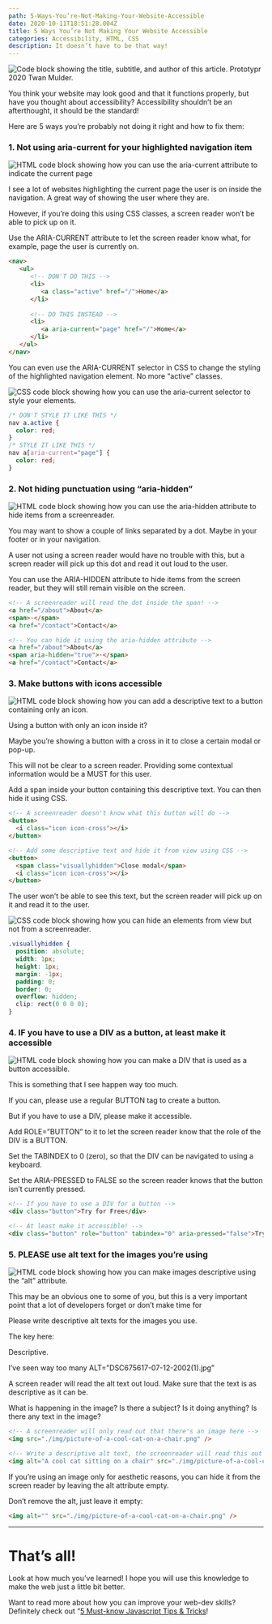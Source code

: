 ```yaml
---
path: 5-Ways-You’re-Not-Making-Your-Website-Accessible
date: 2020-10-11T18:51:28.004Z
title: 5 Ways You’re Not Making Your Website Accessible
categories: Accessibility, HTML, CSS
description: It doesn’t have to be that way!
---
```

![Code block showing the title, subtitle, and author of this article. Prototypr 2020 Twan Mulder.](../../assets/articleheader.png "Code block showing the title, subtitle, and author of this article. Prototypr 2020 Twan Mulder.")

You think your website may look good and that it functions properly, but have you thought about accessibility? Accessibility shouldn’t be an afterthought, it should be the standard!

Here are 5 ways you’re probably not doing it right and how to fix them:

### 1. Not using aria-current for your highlighted navigation item

![HTML code block showing how you can use the aria-current attribute to indicate the current page](../../assets/menu-html.png "HTML code block showing how you can use the aria-current attribute to indicate the current page")

I see a lot of websites highlighting the current page the user is on inside the navigation. A great way of showing the user where they are.

However, if you’re doing this using CSS classes, a screen reader won’t be able to pick up on it.

Use the ARIA-CURRENT attribute to let the screen reader know what, for example, page the user is currently on.

```html
<nav>
   <ul>
      <!-- DON'T DO THIS -->
      <li>
         <a class="active" href="/">Home</a>
      </li>
     
      <!-- DO THIS INSTEAD -->
      <li>
         <a aria-current="page" href="/">Home</a>
      </li>
   </ul>
</nav>
```

You can even use the ARIA-CURRENT selector in CSS to change the styling of the highlighted navigation element. No more “active” classes.

![CSS code block showing how you can use the aria-current selector to style your elements.](../../assets/menu-css.png "CSS code block showing how you can use the aria-current selector to style your elements.")

```css
/* DON'T STYLE IT LIKE THIS */
nav a.active {
  color: red;
}
/* STYLE IT LIKE THIS */
nav a[aria-current="page"] {
  color: red;
}
```

### 2. Not hiding punctuation using “aria-hidden”

![HTML code block showing how you can use the aria-hidden attribute to hide items from a screenreader.](../../assets/ariahidden.png "HTML code block showing how you can use the aria-hidden attribute to hide items from a screenreader.")

You may want to show a couple of links separated by a dot. Maybe in your footer or in your navigation.

A user not using a screen reader would have no trouble with this, but a screen reader will pick up this dot and read it out loud to the user.

You can use the ARIA-HIDDEN attribute to hide items from the screen reader, but they will still remain visible on the screen.

```html
<!-- A screenreader will read the dot inside the span! -->
<a href="/about">About</a>
<span>·</span>
<a href="/contact">Contact</a>

<!-- You can hide it using the aria-hidden attribute -->
<a href="/about">About</a>
<span aria-hidden="true">·</span>
<a href="/contact">Contact</a>
```

### 3. Make buttons with icons accessible

![HTML code block showing how you can add a descriptive text to a button containing only an icon.](../../assets/icon-html.png "HTML code block showing how you can add a descriptive text to a button containing only an icon.")

Using a button with only an icon inside it?

Maybe you’re showing a button with a cross in it to close a certain modal or pop-up.

This will not be clear to a screen reader. Providing some contextual information would be a MUST for this user.

Add a span inside your button containing this descriptive text. You can then hide it using CSS.

```html
<!-- A screenreader doesn't know what this button will do -->
<button>
  <i class="icon icon-cross"></i>
</button>

<!-- Add some descriptive text and hide it from view using CSS -->
<button>
  <span class="visuallyhidden">Close modal</span>
  <i class="icon icon-cross"></i>
</button>
```

The user won’t be able to see this text, but the screen reader will pick up on it and read it to the user.

![CSS code block showing how you can hide an elements from view but not from a screenreader.](../../assets/icon-css.png "CSS code block showing how you can hide an elements from view but not from a screenreader.")

```css
.visuallyhidden {
  position: absolute;
  width: 1px;
  height: 1px;
  margin: -1px;
  padding: 0;
  border: 0;
  overflow: hidden;
  clip: rect(0 0 0 0);
}
```

### 4. IF you have to use a DIV as a button, at least make it accessible

![HTML code block showing how you can make a DIV that is used as a button accessible.](../../assets/buttondiv.png "HTML code block showing how you can make a DIV that is used as a button accessible.")

This is something that I see happen way too much.

If you can, please use a regular BUTTON tag to create a button.

But if you have to use a DIV, please make it accessible.

Add ROLE=”BUTTON” to it to let the screen reader know that the role of the DIV is a BUTTON.

Set the TABINDEX to 0 (zero), so that the DIV can be navigated to using a keyboard.

Set the ARIA-PRESSED to FALSE so the screen reader knows that the button isn’t currently pressed.

```html
<!-- If you have to use a DIV for a button -->
<div class="button">Try for Free</div>

<!-- At least make it accessible! -->
<div class="button" role="button" tabindex="0" aria-pressed="false">Try for Free</div>
```

### 5. PLEASE use alt text for the images you’re using

![HTML code block showing how you can make images descriptive using the “alt” attribute.](../../assets/imgalt.png "HTML code block showing how you can make images descriptive using the “alt” attribute.")

This may be an obvious one to some of you, but this is a very important point that a lot of developers forget or don’t make time for

Please write descriptive alt texts for the images you use.

The key here:

Descriptive.

I’ve seen way too many ALT=”DSC675617-07-12-2002(1).jpg”

A screen reader will read the alt text out loud. Make sure that the text is as descriptive as it can be.

What is happening in the image? Is there a subject? Is it doing anything? Is there any text in the image?

```html
<!-- A screenreader will only read out that there's an image here -->
<img src="./img/picture-of-a-cool-cat-on-a-chair.png" />

<!-- Write a descriptive alt text, the screenreader will read this out -->
<img alt="A cool cat sitting on a chair" src="./img/picture-of-a-cool-cat-on-a-chair.png" />
```

If you’re using an image only for aesthetic reasons, you can hide it from the screen reader by leaving the alt attribute empty.

Don’t remove the alt, just leave it empty:

```html
<img alt="" src="./img/picture-of-a-cool-cat-on-a-chair.png" />
```

<hr />

# That’s all!

Look at how much you’ve learned! I hope you will use this knowledge to make the web just a little bit better.

Want to read more about how you can improve your web-dev skills? Definitely check out “[5 Must-know Javascript Tips & Tricks](https://www.thatsanegg.com/blog/5-must-know-javascript-tips-tricks/)!